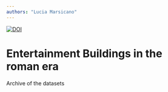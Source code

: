 ```yaml
---
authors: "Lucia Marsicano"
---
```


[![DOI](https://zenodo.org/badge/356979166.svg)](https://zenodo.org/badge/latestdoi/356979166)


# Entertainment Buildings in the roman era

Archive of the datasets

